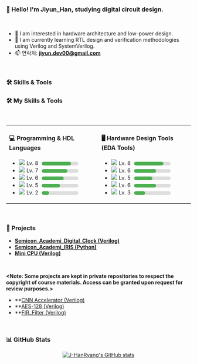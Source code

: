 ### 👋 Hello! I'm Jiyun_Han, studying digital circuit design.
<br/>

- 🔭 I am interested in hardware architecture and low-power design.
- 🌱 I am currently learning RTL design and verification methodologies using Verilog and SystemVerilog.
- 📫 연락처: **jiyun.dev00@gmail.com**

<br/>

### 🛠️ Skills & Tools
### 🛠️ My Skills & Tools

<br/>

<table width="100%">
  <tr>
    <td width="50%" valign="top">
      <h4>💻 Programming & HDL Languages</h4>
      <ul>
        <li>
          <img src="https://img.shields.io/badge/Verilog-85498D?style=flat-square&logo=verilog&logoColor=white"> 
          <span style="font-size: 0.9em;">Lv. 8</span>
          <div style="width: 100px; background-color: #ddd; border-radius: 5px; overflow: hidden; display: inline-block; vertical-align: middle; margin-left: 5px;">
            <div style="width: 80%; background-color: #4CAF50; height: 10px; border-radius: 5px;"></div>
          </div>
        </li>
        <li>
          <img src="https://img.shields.io/badge/Python-3776AB?style=flat-square&logo=python&logoColor=white"> 
          <span style="font-size: 0.9em;">Lv. 7</span>
          <div style="width: 100px; background-color: #ddd; border-radius: 5px; overflow: hidden; display: inline-block; vertical-align: middle; margin-left: 5px;">
            <div style="width: 70%; background-color: #4CAF50; height: 10px; border-radius: 5px;"></div>
          </div>
        </li>
        <li>
          <img src="https://img.shields.io/badge/VHDL-ADB100?style=flat-square&logo=vhdl&logoColor=white"> 
          <span style="font-size: 0.9em;">Lv. 6</span>
          <div style="width: 100px; background-color: #ddd; border-radius: 5px; overflow: hidden; display: inline-block; vertical-align: middle; margin-left: 5px;">
            <div style="width: 60%; background-color: #4CAF50; height: 10px; border-radius: 5px;"></div>
          </div>
        </li>
        <li>
          <img src="https://img.shields.io/badge/C-A8B9CC?style=flat-square&logo=c&logoColor=white"> 
          <span style="font-size: 0.9em;">Lv. 5</span>
          <div style="width: 100px; background-color: #ddd; border-radius: 5px; overflow: hidden; display: inline-block; vertical-align: middle; margin-left: 5px;">
            <div style="width: 50%; background-color: #4CAF50; height: 10px; border-radius: 5px;"></div>
          </div>
        </li>
        <li>
          <img src="https://img.shields.io/badge/SystemVerilog-85498D?style=flat-square&logo=systemverilog&logoColor=white"> 
          <span style="font-size: 0.9em;">Lv. 2</span>
          <div style="width: 100px; background-color: #ddd; border-radius: 5px; overflow: hidden; display: inline-block; vertical-align: middle; margin-left: 5px;">
            <div style="width: 20%; background-color: #4CAF50; height: 10px; border-radius: 5px;"></div>
          </div>
        </li>
      </ul>
    </td>
    <td width="50%" valign="top">
      <h4>🖥️ Hardware Design Tools (EDA Tools)</h4>
      <ul>
        <li>
          <img src="https://img.shields.io/badge/Xilinx_Vivado-0078A0?style=flat-square&logo=xilinx&logoColor=white"> 
          <span style="font-size: 0.9em;">Lv. 8</span>
          <div style="width: 100px; background-color: #ddd; border-radius: 5px; overflow: hidden; display: inline-block; vertical-align: middle; margin-left: 5px;">
            <div style="width: 80%; background-color: #4CAF50; height: 10px; border-radius: 5px;"></div>
          </div>
        </li>
        <li>
          <img src="https://img.shields.io/badge/Intel_Quartus-0C3470?style=flat-square&logo=intel&logoColor=white"> 
          <span style="font-size: 0.9em;">Lv. 6</span>
          <div style="width: 100px; background-color: #ddd; border-radius: 5px; overflow: hidden; display: inline-block; vertical-align: middle; margin-left: 5px;">
            <div style="width: 60%; background-color: #4CAF50; height: 10px; border-radius: 5px;"></div>
          </div>
        </li>
        <li>
          <img src="https://img.shields.io/badge/Mentor_Graphics_QuestaSim-993399?style=flat-square&logo=siemens&logoColor=white"> 
          <span style="font-size: 0.9em;">Lv. 5</span>
          <div style="width: 100px; background-color: #ddd; border-radius: 5px; overflow: hidden; display: inline-block; vertical-align: middle; margin-left: 5px;">
            <div style="width: 50%; background-color: #4CAF50; height: 10px; border-radius: 5px;"></div>
          </div>
        </li>
        <li>
          <img src="https://img.shields.io/badge/Cadence_Virtuoso-A00B2D?style=flat-square&logo=cadence&logoColor=white"> 
          <span style="font-size: 0.9em;">Lv. 6</span>
          <div style="width: 100px; background-color: #ddd; border-radius: 5px; overflow: hidden; display: inline-block; vertical-align: middle; margin-left: 5px;">
            <div style="width: 60%; background-color: #4CAF50; height: 10px; border-radius: 5px;"></div>
          </div>
        </li>
        <li>
          <img src="https://img.shields.io/badge/Cadence_Xcelium-A00B2D?style=flat-square&logo=cadence&logoColor=white"> 
          <span style="font-size: 0.9em;">Lv. 3</span>
          <div style="width: 100px; background-color: #ddd; border-radius: 5px; overflow: hidden; display: inline-block; vertical-align: middle; margin-left: 5px;">
            <div style="width: 30%; background-color: #4CAF50; height: 10px; border-radius: 5px;"></div>
          </div>
        </li>
      </ul>
    </td>
  </tr>
</table>

<br/>

### 🚀 Projects
- **[Semicon_Academi_Digital_Clock (Verilog)](https://github.com/J-HanRyang/Semicon_Academi/tree/main/FPGA_Digital_Clock%20With%202%20Sensors)**
- **[Semicon_Academi_IRIS (Python)](https://github.com/J-HanRyang/Semicon_Academi/tree/main/Python_Automatical_Project_IRIS)**
- **[Mini CPU (Verilog)](https://github.com/J-HanRyang/Mini_CPU)**

<br>

**<Note: Some projects are kept in private repositories to respect the copyright of course materials. Access can be granted upon request for review purposes.>**
- **[CNN Accelerator (Verilog)](https://github.com/J-HanRyang/CNN_Accelerator)
- **[AES-128 (Verilog)](https://github.com/J-HanRyang/AES_128)
- **[FIR_Filter (Verilog)](https://github.com/J-HanRyang/Fir_Filter)
<br/>

### 📊 GitHub Stats
<p align="center">
  <a href="https://github.com/J-HanRyang">
    <img src="https://github-readme-stats.vercel.app/api?username=J-HanRyang&show_icons=true&theme=radical" alt="J-HanRyang's GitHub stats" />
  </a>
</p>
